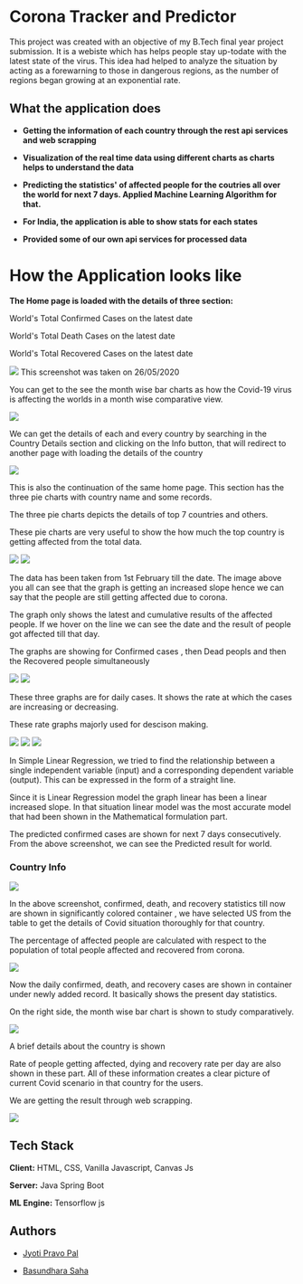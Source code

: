 
# Corona Tracker and Predictor

This project was created with an objective of my B.Tech final year project submission. 
It is a webiste which has helps people stay up-todate with the latest state of the virus.
This idea had helped to analyze the situation by acting as a forewarning to those in dangerous regions, as the number of regions began growing at an exponential rate.





## What the application does

- **Getting the information of each country through the rest api services and web scrapping**

- **Visualization of the real time data using different charts as charts helps to understand the data**

- **Predicting the statistics' of affected people for the coutries all over the world for next 7 days. Applied Machine Learning Algorithm for that.**

- **For India, the application is able to show stats for each states**

- **Provided some of our own api services for processed data**





# How the Application looks like

**The Home page is loaded with the details of three section:**

World's Total Confirmed Cases on the latest date

World's Total Death Cases on the latest date

World's Total Recovered Cases on the latest date

<img src="https://github.com/Logan2406/Corona_Tracker_and_Predictor/blob/main/Corona_Pics/hello_page.png">
This screenshot was taken on 26/05/2020


You can get to the see the month wise bar charts as how the Covid-19 virus is affecting the worlds in 
a month wise comparative view.

<img src="https://github.com/Logan2406/Corona_Tracker_and_Predictor/blob/main/Corona_Pics/month_wise_chart.jpg">

We can get the details of each and every country by searching in the Country Details section and 
clicking on the Info button, that will redirect to another page with loading the details of the country


<img src="https://github.com/Logan2406/Corona_Tracker_and_Predictor/blob/main/Corona_Pics/stats_for_world.jpg">

This is also the continuation of the same home page. This section has the three pie charts with country 
name and some records.
    
The three pie charts depicts the details of top 7 countries and others.
    
These pie charts are very useful to show the how much the top country is getting affected from the total 
data. 


<img src="https://github.com/Logan2406/Corona_Tracker_and_Predictor/blob/main/Corona_Pics/confirmed_leading_curve.jpg">

<img src="https://github.com/Logan2406/Corona_Tracker_and_Predictor/blob/main/Corona_Pics/other_leading_curve_world.jpg">

The data has been taken from 1st February till the date. The image above you all can see that the graph is 
getting an increased slope hence we can say that the people are still getting affected due to corona.
    
The graph only shows the latest and cumulative results of the affected people. If we hover on the line we can see the 
date and the result of people got affected till that day.
    
The graphs are showing for Confirmed cases , then Dead peopls and then the Recovered people simultaneously


<img src="https://github.com/Logan2406/Corona_Tracker_and_Predictor/blob/main/Corona_Pics/Rate_daily_cases.jpg">
<img src="https://github.com/Logan2406/Corona_Tracker_and_Predictor/blob/main/Corona_Pics/other_rate_daily_cases.jpg">

These three graphs are for daily cases. It shows the rate at which the cases are increasing or decreasing.
    
These rate graphs majorly used for descison making.


<img src="https://github.com/Logan2406/Corona_Tracker_and_Predictor/blob/main/Corona_Pics/prediction_img.jpg">
<img src="https://github.com/Logan2406/Corona_Tracker_and_Predictor/blob/main/Corona_Pics/prediction_model_img.jpg">
<img src="https://github.com/Logan2406/Corona_Tracker_and_Predictor/blob/main/Corona_Pics/prediction_date_img.jpg">

In Simple Linear Regression, we tried to find the relationship between a single independent variable (input) and 
a corresponding dependent variable (output). This can be expressed in the form of a straight line.

Since it is Linear Regression model the graph linear has been a linear increased slope. In that situation linear model 
was the most accurate model that had been shown in the Mathematical formulation part.

The predicted confirmed cases are shown for next 7 days consecutively.  From the above screenshot, we can see the 
Predicted result for world.


### Country Info
<img src="https://github.com/Logan2406/Corona_Tracker_and_Predictor/blob/main/Corona_Pics/Us_home_stats.jpg">
    
In the above screenshot, confirmed, death, and recovery statistics till now are shown in significantly colored container , 
we have selected US from the table to get the details of Covid situation thoroughly for that country.
    
The percentage of affected people are calculated with respect to the population of total people affected and recovered 
from corona.


<img src="https://github.com/Logan2406/Corona_Tracker_and_Predictor/blob/main/Corona_Pics/Us_monthly_stats.jpg">
    
Now the daily confirmed, death, and recovery cases are shown in container under newly added record. It basically shows 
the present day statistics.

On the right side, the month wise bar chart is shown to study comparatively. 



<img src="https://github.com/Logan2406/Corona_Tracker_and_Predictor/blob/main/Corona_Pics/Us_some_more_stats.jpg">

A brief details about the country is shown

Rate of people getting affected, dying and recovery rate per day are also shown in these part. All of these 
information creates a clear picture of current Covid scenario in that country for the users.

We are getting the result through web scrapping.

<img src="https://github.com/Logan2406/Corona_Tracker_and_Predictor/blob/main/Corona_Pics/Us_some_more_stats.jpg">
 




## Tech Stack

**Client:** HTML, CSS, Vanilla Javascript, Canvas Js

**Server:** Java Spring Boot

**ML Engine:** Tensorflow js

## Authors


- [Jyoti Pravo Pal](linkdin)

- [Basundhara Saha](linkdin)
